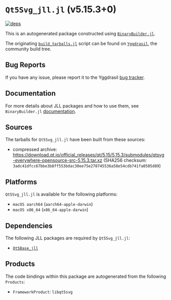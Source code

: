 # `Qt5Svg_jll.jl` (v5.15.3+0)

[![deps](https://juliahub.com/docs/Qt5Svg_jll/deps.svg)](https://juliahub.com/ui/Packages/Qt5Svg_jll/ggUMA?page=2)

This is an autogenerated package constructed using [`BinaryBuilder.jl`](https://github.com/JuliaPackaging/BinaryBuilder.jl).

The originating [`build_tarballs.jl`](https://github.com/JuliaPackaging/Yggdrasil/blob/bfa9d531a29a49cb73f17a64242318255ca6cc47/Q/Qt5Svg/build_tarballs.jl) script can be found on [`Yggdrasil`](https://github.com/JuliaPackaging/Yggdrasil/), the community build tree.

## Bug Reports

If you have any issue, please report it to the Yggdrasil [bug tracker](https://github.com/JuliaPackaging/Yggdrasil/issues).

## Documentation

For more details about JLL packages and how to use them, see `BinaryBuilder.jl` [documentation](https://docs.binarybuilder.org/stable/jll/).

## Sources

The tarballs for `Qt5Svg_jll.jl` have been built from these sources:

* compressed archive: https://download.qt.io/official_releases/qt/5.15/5.15.3/submodules/qtsvg-everywhere-opensource-src-5.15.3.tar.xz (SHA256 checksum: `3adc41dfcc67bbe3b8ff553bdac30ee75e270745536a58e54cdb741fa0505d89`)

## Platforms

`Qt5Svg_jll.jl` is available for the following platforms:

* `macOS aarch64` (`aarch64-apple-darwin`)
* `macOS x86_64` (`x86_64-apple-darwin`)

## Dependencies

The following JLL packages are required by `Qt5Svg_jll.jl`:

* [`Qt5Base_jll`](https://github.com/JuliaBinaryWrappers/Qt5Base_jll.jl)

## Products

The code bindings within this package are autogenerated from the following `Products`:

* `FrameworkProduct`: `libqt5svg`
